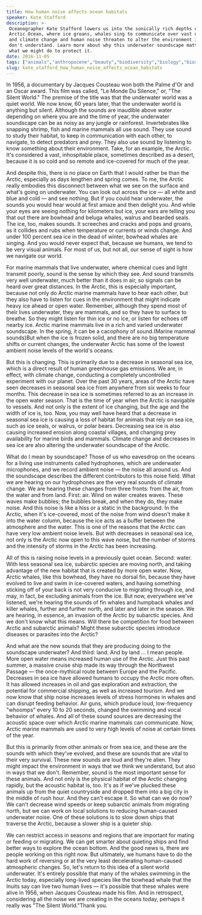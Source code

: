 ```yaml
---
title: How human noise affects ocean habitats
speaker: Kate Stafford
description: >-
 Oceanographer Kate Stafford lowers us into the sonically rich depths of the
 Arctic Ocean, where ice groans, whales sing to communicate over vast distances --
 and climate change and human noise threaten to alter the environment in ways we
 don't understand. Learn more about why this underwater soundscape matters and
 what we might do to protect it.
date: 2016-11-05
tags: ["animals","anthropocene","beauty","biodiversity","biology","biosphere","climate-change","communication","environment","oceans","nature","science","senses","tedx","vocals","sound","water","antarctica"]
slug: kate_stafford_how_human_noise_affects_ocean_habitats
---
```


In 1956, a documentary by Jacques Cousteau won both the Palme d'Or and an Oscar award.
This film was called, "Le Monde Du Silence," or, "The Silent World." The premise of the
title was that the underwater world was a quiet world. We now know, 60 years later, that
the underwater world is anything but silent. Although the sounds are inaudible above water
depending on where you are and the time of year, the underwater soundscape can be as noisy
as any jungle or rainforest. Invertebrates like snapping shrimp, fish and marine mammals
all use sound. They use sound to study their habitat, to keep in communication with each
other, to navigate, to detect predators and prey. They also use sound by listening to know
something about their environment. Take, for an example, the Arctic. It's considered a
vast, inhospitable place, sometimes described as a desert, because it is so cold and so
remote and ice-covered for much of the year.

And despite this, there is no place on Earth that I would rather be than the Arctic,
especially as days lengthen and spring comes. To me, the Arctic really embodies this
disconnect between what we see on the surface and what's going on underwater. You can look
out across the ice — all white and blue and cold — and see nothing. But if you could hear
underwater, the sounds you would hear would at first amaze and then delight you. And while
your eyes are seeing nothing for kilometers but ice, your ears are telling you that out
there are bowhead and beluga whales, walrus and bearded seals. The ice, too, makes sounds.
It screeches and cracks and pops and groans, as it collides and rubs when temperature or
currents or winds change. And under 100 percent sea ice in the dead of winter, bowhead
whales are singing. And you would never expect that, because we humans, we tend to be very
visual animals. For most of us, but not all, our sense of sight is how we navigate our
world.

For marine mammals that live underwater, where chemical cues and light transmit poorly,
sound is the sense by which they see. And sound transmits very well underwater, much
better than it does in air, so signals can be heard over great distances. In the Arctic,
this is especially important, because not only do Arctic marine mammals have to hear each
other, but they also have to listen for cues in the environment that might indicate heavy
ice ahead or open water. Remember, although they spend most of their lives underwater,
they are mammals, and so they have to surface to breathe. So they might listen for thin
ice or no ice, or listen for echoes off nearby ice. Arctic marine mammals live in a rich
and varied underwater soundscape. In the spring, it can be a cacophony of sound.(Marine
mammal sounds)But when the ice is frozen solid, and there are no big temperature shifts or
current changes, the underwater Arctic has some of the lowest ambient noise levels of the
world's oceans.

But this is changing. This is primarily due to a decrease in seasonal sea ice, which is a
direct result of human greenhouse gas emissions. We are, in effect, with climate change,
conducting a completely uncontrolled experiment with our planet. Over the past 30 years,
areas of the Arctic have seen decreases in seasonal sea ice from anywhere from six weeks
to four months. This decrease in sea ice is sometimes referred to as an increase in the
open water season. That is the time of year when the Arctic is navigable to vessels. And
not only is the extent of ice changing, but the age and the width of ice is, too. Now, you
may well have heard that a decrease in seasonal sea ice is causing a loss of habitat for
animals that rely on sea ice, such as ice seals, or walrus, or polar bears. Decreasing sea
ice is also causing increased erosion along coastal villages, and changing prey
availability for marine birds and mammals. Climate change and decreases in sea ice are also
altering the underwater soundscape of the Arctic.

What do I mean by soundscape? Those of us who eavesdrop on the oceans for a living use
instruments called hydrophones, which are underwater microphones, and we record ambient
noise — the noise all around us. And the soundscape describes the different contributors
to this noise field. What we are hearing on our hydrophones are the very real sounds of
climate change. We are hearing these changes from three fronts: from the air, from the
water and from land. First: air. Wind on water creates waves. These waves make bubbles; the
bubbles break, and when they do, they make noise. And this noise is like a hiss or a
static in the background. In the Arctic, when it's ice-covered, most of the noise from
wind doesn't make it into the water column, because the ice acts as a buffer between the
atmosphere and the water. This is one of the reasons that the Arctic can have very low
ambient noise levels. But with decreases in seasonal sea ice, not only is the Arctic now
open to this wave noise, but the number of storms and the intensity of storms in the
Arctic has been increasing.

All of this is raising noise levels in a previously quiet ocean. Second: water. With less
seasonal sea ice, subarctic species are moving north, and taking advantage of the new
habitat that is created by more open water. Now, Arctic whales, like this bowhead, they
have no dorsal fin, because they have evolved to live and swim in ice-covered waters, and
having something sticking off of your back is not very conducive to migrating through ice,
and may, in fact, be excluding animals from the ice. But now, everywhere we've listened,
we're hearing the sounds of fin whales and humpback whales and killer whales, further and
further north, and later and later in the season. We are hearing, in essence, an invasion
of the Arctic by subarctic species. And we don't know what this means. Will there be
competition for food between Arctic and subarctic animals? Might these subarctic species
introduce diseases or parasites into the Arctic?

And what are the new sounds that they are producing doing to the soundscape underwater? And
third: land. And by land ... I mean people. More open water means increased human use of
the Arctic. Just this past summer, a massive cruise ship made its way through the
Northwest Passage — the once-mythical route between Europe and the Pacific. Decreases in
sea ice have allowed humans to occupy the Arctic more often. It has allowed increases in
oil and gas exploration and extraction, the potential for commercial shipping, as well as
increased tourism. And we now know that ship noise increases levels of stress hormones in
whales and can disrupt feeding behavior. Air guns, which produce loud, low-frequency
"whoomps" every 10 to 20 seconds, changed the swimming and vocal behavior of whales. And
all of these sound sources are decreasing the acoustic space over which Arctic marine
mammals can communicate. Now, Arctic marine mammals are used to very high levels of noise
at certain times of the year.

But this is primarily from other animals or from sea ice, and these are the sounds with
which they've evolved, and these are sounds that are vital to their very survival. These
new sounds are loud and they're alien. They might impact the environment in ways that we
think we understand, but also in ways that we don't. Remember, sound is the most important
sense for these animals. And not only is the physical habitat of the Arctic changing
rapidly, but the acoustic habitat is, too. It's as if we've plucked these animals up from
the quiet countryside and dropped them into a big city in the middle of rush hour. And
they can't escape it. So what can we do now? We can't decrease wind speeds or keep
subarctic animals from migrating north, but we can work on local solutions to reducing
human-caused underwater noise. One of these solutions is to slow down ships that traverse
the Arctic, because a slower ship is a quieter ship.

We can restrict access in seasons and regions that are important for mating or feeding or
migrating. We can get smarter about quieting ships and find better ways to explore the
ocean bottom. And the good news is, there are people working on this right now. But
ultimately, we humans have to do the hard work of reversing or at the very least
decelerating human-caused atmospheric changes. So, let's return to this idea of a silent
world underwater. It's entirely possible that many of the whales swimming in the Arctic
today, especially long-lived species like the bowhead whale that the Inuits say can live
two human lives — it's possible that these whales were alive in 1956, when Jacques
Cousteau made his film. And in retrospect, considering all the noise we are creating in
the oceans today, perhaps it really was "The Silent World."Thank you.

<!--
ad_duration=3.33
comment_count=27
event="TEDxCERN"
external_start_time=0
has_talk_citation=0
intro_duration=11.82
is_subtitle_required="False"
is_talk_featured="True"
language="en"
language_swap="False"
native_language="en"
number_of_related_talks=6
number_of_speakers=1
number_of_subtitled_videos=24
number_of_tags=18
number_of_talk_download_languages=24
number_of_talk_more_resources=0
number_of_talk_recommendations=0
number_of_talks_take_actions=0
post_ad_duration=0.83
published_timestamp="2017-05-12 15:04:35"
recording_date="2016-11-05"
speaker_description="Oceanographer"
speaker_is_published=1
speaker_name="Kate Stafford"
talk_more_resources=[]
talk_name="How human noise affects ocean habitats"
talks_tags=["animals","anthropocene","beauty","biodiversity","biology","biosphere","climate-change","communication","environment","oceans","nature","science","senses","tedx","vocals","sound","water","antarctica"]
talks_take_action=[]
url_audio="https://download.ted.com/talks/KateStafford_2016X.mp3?apikey=acme-roadrunner"
url_photo_speaker="https://pe.tedcdn.com/images/ted/35845679f2d1639cfab60e41a0d74fcd539770e1_254x191.jpg"
url_photo_talk="https://s3.amazonaws.com/talkstar-photos/uploads/52ebf611-809f-47ff-907c-847c15ff3589/KateStafford_2016X-embed.jpg"
url_webpage="https://www.ted.com/talks/kate_stafford_how_human_noise_affects_ocean_habitats"
video_type_name="TEDx Talk"
-->